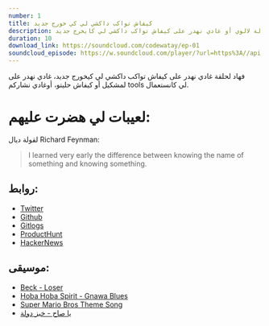 ```yaml
---
number: 1
title: كيفاش تواكب داكشي لي كي خورج جديد
description: هادي لحالة لالوي أو غادي نهدر على كيفاش تواكب داكشي لي كايخرج جديد.
duration: 10
download_link: https://soundcloud.com/codewatay/ep-01
soundcloud_episode: https://w.soundcloud.com/player/?url=https%3A//api.soundcloud.com/tracks/260657348%3Fsecret_token%3Ds-LmZ6o&amp;color=ff5500&amp;auto_play=false&amp;hide_related=false&amp;show_comments=true&amp;show_user=true&amp;show_reposts=false
---
```


فهاد لحلقة غادي نهدر على كيفاش تواكب داكشي لي كيخورج جديد، غادي نهدر على لمشكيل أو كيفاش حليتو، أوغادي نشاركم tools لي كانستعمال.

# لعيبات لي هضرت عليهم:

لقولة ديال Richard Feynman:

> I learned very early the difference between knowing the name of something and knowing something.

## روابط:

- [Twitter](https://twitter.com/)
- [Github](https://github.com/)
- [Gitlogs](http://www.gitlogs.com/)
- [ProductHunt](https://www.producthunt.com/)
- [HackerNews](https://news.ycombinator.com/)


## موسيقى:

- [Beck - Loser](https://www.youtube.com/watch?v=YgSPaXgAdzE)
- [Hoba Hoba Spirit - Gnawa Blues](https://www.youtube.com/watch?v=-xZVD1qlrAY)
- [Super Mario Bros Theme Song](https://www.youtube.com/watch?v=NTa6Xbzfq1U)
- [يا صاح - خبز دولة](https://soundcloud.com/khebezdawle/ya-sah)

